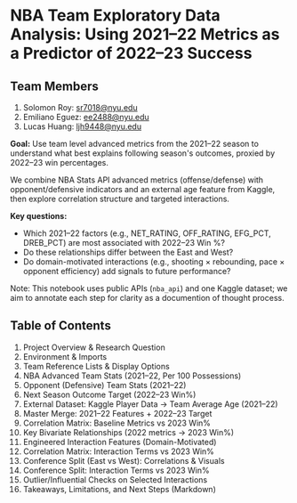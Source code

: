 
# NBA Team Exploratory Data Analysis: Using 2021–22 Metrics as a Predictor of 2022–23 Success

## Team Members 
1. Solomon Roy:  sr7018@nyu.edu
2. Emiliano Eguez:  ee2488@nyu.edu
3. Lucas Huang:  ljh9448@nyu.edu

**Goal:** Use team level advanced metrics from the 2021–22 season to understand what best explains following season's outcomes, proxied by 2022–23 win percentages.  

We combine NBA Stats API advanced metrics (offense/defense) with opponent/defensive indicators and an external age feature from Kaggle, then explore correlation structure and targeted interactions.  

**Key questions:**  
- Which 2021–22 factors (e.g., NET_RATING, OFF_RATING, EFG_PCT, DREB_PCT) are most associated with 2022–23 Win %?  
- Do these relationships differ between the East and West?  
- Do domain-motivated interactions (e.g., shooting × rebounding, pace × opponent efficiency) add signals to future performance?

Note: This notebook uses public APIs (`nba_api`) and one Kaggle dataset; we aim to annotate each step for clarity as a documention of thought process.


## Table of Contents
1. Project Overview & Research Question
2. Environment & Imports
3. Team Reference Lists & Display Options
4. NBA Advanced Team Stats (2021–22, Per 100 Possessions)
5. Opponent (Defensive) Team Stats (2021–22)
6. Next Season Outcome Target (2022–23 Win%)
7. External Dataset: Kaggle Player Data → Team Average Age (2021–22)
8. Master Merge: 2021–22 Features + 2022–23 Target
9. Correlation Matrix: Baseline Metrics vs 2023 Win%
10. Key Bivariate Relationships (2022 metrics → 2023 Win%)
11. Engineered Interaction Features (Domain-Motivated)
12. Correlation Matrix: Interaction Terms vs 2023 Win%
13. Conference Split (East vs West): Correlations & Visuals
14. Conference Split: Interaction Terms vs 2023 Win%
15. Outlier/Influential Checks on Selected Interactions
16. Takeaways, Limitations, and Next Steps (Markdown)
